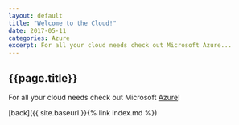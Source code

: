 ```yaml
---
layout: default
title: "Welcome to the Cloud!"
date: 2017-05-11
categories: Azure
excerpt: For all your cloud needs check out Microsoft Azure...
---
```


## {{page.title}}

For all your cloud needs check out Microsoft [Azure](https://azure.microsoft.com)!

[back]({{ site.baseurl }}{% link index.md %})